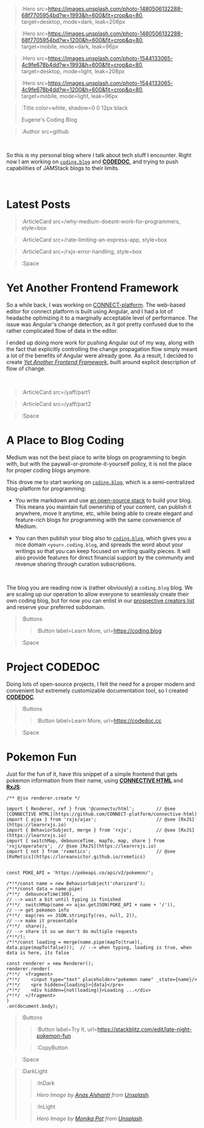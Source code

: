 > :Hero src=https://images.unsplash.com/photo-1480506132288-68f7705954bd?w=1993&h=600&fit=crop&q=80, \
> target=desktop, mode=dark, leak=208px

> :Hero src=https://images.unsplash.com/photo-1480506132288-68f7705954bd?w=1200&h=600&fit=crop&q=80, \
> target=mobile, mode=dark, leak=96px

> :Hero src=https://images.unsplash.com/photo-1544133065-4c9fe678b4dd?w=1993&h=600&fit=crop&q=80, \
> target=desktop, mode=light, leak=208px

> :Hero src=https://images.unsplash.com/photo-1544133065-4c9fe678b4dd?w=1200&h=600&fit=crop&q=80, \
> target=mobile, mode=light, leak=96px

> :Title color=white, shadow=0 0 12px black
>
> Eugene's Coding Blog

> :Author src=github

<br>

So this is my personal blog where I talk about tech stuff I encounter. Right now I am working on
[`coding.blog`](https://coding.blog) and [**CODEDOC**](https://codedoc.cc), and trying to push
capabilities of JAMStack blogs to their limits.

<br>

# Latest Posts

> :ArticleCard src=/why-medium-doesnt-work-for-programmers, style=box

> :ArticleCard src=/rate-limiting-an-express-app, style=box

> :ArticleCard src=/rxjs-error-handling, style=box

> :Space

# Yet Another Frontend Framework

So a while back, I was working on [CONNECT-platform](https://connect-platform.com). The web-based
editor for connect platform is built using Angular, and I had a lot of headache optimizing it
to a marginally acceptable level of performance. The issue was Angular's change detection,
as it got pretty confused due to the rather complicated flow of data in the editor.

I ended up doing more work for pushing Angular out of my way, along with the fact that explicitly
controlling the change propagation flow simply meant a lot of the benefits of Angular were already
gone. As a result, I decided to create [_Yet Another Frontend Framework_](https://github.com/CONNECT-platform/connective-html), 
built around explicit description of flow of change.

<br>

> :ArticleCard src=/yaff/part1

> :ArticleCard src=/yaff/part2

> :Space

# A Place to Blog Coding

Medium was not the best place to write blogs on programming to begin with, but with the paywall-or-promote-it-yourself
policy, it is not the place for proper coding blogs anymore.

This drove me to start working on [`coding.blog`](https://coding.blog), which is a semi-centralized blog-platform
for programming: 

- You write markdown and use [an open-source stack](https://codedoc.cc) to build your blog.
  This means you maintain full ownership of your content, can publish it anywhere, move it anytime, etc, while
  being able to create elegant and feature-rich blogs for programming with the same convenience of Medium.

- You can then publish your blog also to [`coding.blog`](https://coding.blog), which gives you a nice domain
  `<your>.coding.blog`, and spreads the word about your writings so that you can keep focused on writing
  quality pieces. It will also provide features for direct financial support by the community and revenue
  sharing through curation subscriptions.

<br>

The blog you are reading now is (rather obviously) a `coding.blog` blog. We are scaling up our operation
to allow everyone to seamlessly create their own coding blog, but for now you can enlist in our 
[prospective creators list](https://coding.blog/creators) and reserve your preferred subdomain.

> :Buttons
> > :Button label=Learn More, url=https://coding.blog


> :Space

# Project CODEDOC

Doing lots of open-source projects, I felt the need for a proper modern and convenient
but extremely customizable documentation tool, so I created [**CODEDOC**](https://codedoc.cc).

> :Buttons
> > :Button label=Learn More, url=https://codedoc.cc

> :Space

# Pokemon Fun

Just for the fun of it, have this snippet of a simple frontend that gets pokemon information
from their name, using [**CONNECTIVE HTML**](https://github.com/CONNECT-platform/connective-html)
and [**RxJS**](https://learnrxjs.io):

```tsx
/** @jsx renderer.create */

import { Renderer, ref } from '@connectv/html';        // @see [CONNECTIVE HTML](https://github.com/CONNECT-platform/connective-html)
import { ajax } from 'rxjs/ajax';                      // @see [RxJS](https://learnrxjs.io)
import { BehaviorSubject, merge } from 'rxjs';         // @see [RxJS](https://learnrxjs.io)
import { switchMap, debounceTime, mapTo, map, share } from 'rxjs/operators';  // @see [RxJS](https://learnrxjs.io)
import { not } from 'rxmetics';                        // @see [RxMetics](https://loreanvictor.github.io/rxmetics)


const POKE_API = 'https://pokeapi.co/api/v2/pokemon/';

/*!*/const name = new BehaviorSubject('charizard');
/*!*/const data = name.pipe(
/*!*/  debounceTime(300),                                                     // --> wait a bit until typing is finished
/*!*/  switchMap(name => ajax.getJSON(POKE_API + name + '/')),                // --> get pokemon info
/*!*/  map(res => JSON.stringify(res, null, 2)),                              // --> make it presentable
/*!*/  share(),                                                               // --> share it so we don't do multiple requests
/*!*/);
/*!*/const loading = merge(name.pipe(mapTo(true)), data.pipe(mapTo(false)));  // --> when typing, loading is true, when data is here, its false

const renderer = new Renderer();
renderer.render(
/*!*/  <fragment>
/*!*/    <input type="text" placeholder="pokemon name" _state={name}/>
/*!*/    <pre hidden={loading}>{data}</pre>
/*!*/    <div hidden={not(loading)}>Loading ...</div>
/*!*/  </fragment>
)
.on(document.body);
```

> :Buttons
> > :Button label=Try It, url=https://stackblitz.com/edit/late-night-pokemon-fun
>
> > :CopyButton

> :Space

> :DarkLight
> > :InDark
> >
> > _Hero Image by [Anas Alshanti](https://unsplash.com/@otenteko) from [Unsplash](https://unsplash.com)._
>
> > :InLight
> >
> > _Hero Image by [Monika Pot](https://unsplash.com/@ramoni) from [Unsplash](https://unsplash.com)._

